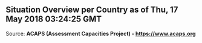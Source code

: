 ## Situation Overview per Country as of Thu, 17 May 2018 03:24:25 GMT

Source: **ACAPS (Assessment Capacities Project) - https://www.acaps.org**